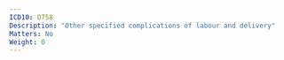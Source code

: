 ```yaml
---
ICD10: O758
Description: "Other specified complications of labour and delivery"
Matters: No
Weight: 0
---
```


